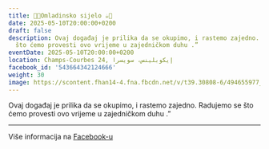 ```yaml
---
title: 🍫🍪Omladinsko sijelo ☕️🍩
date: 2025-05-10T20:00:00+0200
draft: false
description: Ovaj događaj je prilika da se okupimo, i rastemo zajedno. Radujemo se
  što ćemo provesti ovo vrijeme u zajedničkom duhu .”
eventDate: 2025-05-10T20:00:00+0200
location: Champs-Courbes 24, ‏إيكوبلينس‏، ‏سويسرا‏
facebook_id: '543664342124666'
weight: 30
image: https://scontent.fhan14-4.fna.fbcdn.net/v/t39.30808-6/494655977_999846225609310_4487878895912218163_n.jpg?_nc_cat=107&ccb=1-7&_nc_sid=9e60e4&_nc_ohc=UxuVWIS_6o8Q7kNvwG3j2iH&_nc_oc=AdlwHa7ucw1UA2L8HeeiygRHnSaccdjkAy0509JL4yIVF9LjlE7eOtsPb_EzF28dgxY&_nc_zt=23&_nc_ht=scontent.fhan14-4.fna&edm=ABTKTjYEAAAA&_nc_gid=cMT-rYlc_666pAaLqrYBbA&oh=00_AfRjPXDaId5OnW-VV5t5Cjw_z5fdSIdcsYlQTKX7G-A84g&oe=6878E918
---
```


Ovaj događaj je prilika da se okupimo, i rastemo zajedno. Radujemo se što ćemo provesti ovo vrijeme u zajedničkom duhu .”

---

Više informacija na [Facebook-u](https://facebook.com/events/543664342124666)